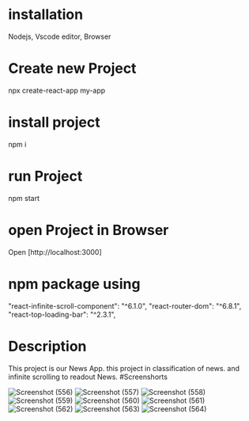 # installation
Nodejs, Vscode editor, Browser
# Create new Project
npx create-react-app my-app
# install project
npm i
# run Project
npm start
# open Project in Browser
Open [http://localhost:3000]
# npm package using
"react-infinite-scroll-component": "^6.1.0",
"react-router-dom": "^6.8.1",
"react-top-loading-bar": "^2.3.1",
# Description 
This project is our News App. this project in classification of news. and infinite scrolling to readout News.
#Screenshorts

![Screenshot (556)](https://user-images.githubusercontent.com/93989396/219716340-8fb6017a-ec07-4d2d-a1e3-2b00bb40c3e9.png)
![Screenshot (557)](https://user-images.githubusercontent.com/93989396/219716379-52b81182-e5dc-4e28-9e38-9eefbaca4585.png)
![Screenshot (558)](https://user-images.githubusercontent.com/93989396/219716421-6a83ec33-6c0e-4a31-91ed-bf0e582bfe20.png)
![Screenshot (559)](https://user-images.githubusercontent.com/93989396/219716431-88cc9501-4e06-4a7c-a0a8-0f00403a0b2b.png)
![Screenshot (560)](https://user-images.githubusercontent.com/93989396/219716436-d6745228-a789-4988-881e-ac8db2454d65.png)
![Screenshot (561)](https://user-images.githubusercontent.com/93989396/219716447-13f95933-b5e8-4acb-94b5-c72ab108d3b4.png)
![Screenshot (562)](https://user-images.githubusercontent.com/93989396/219716461-1ec8e966-4617-4598-b69b-2a9c1f2cd94d.png)
![Screenshot (563)](https://user-images.githubusercontent.com/93989396/219716469-f37b28b2-de65-43c8-9bd2-64cc6cad20e6.png)
![Screenshot (564)](https://user-images.githubusercontent.com/93989396/219716475-6e390faa-6214-4e40-aab9-43ccf0169e01.png)
